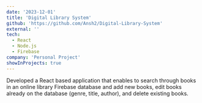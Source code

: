 ```yaml
---
date: '2023-12-01'
title: 'Digital Library System'
github: 'https://github.com/Ansh2/Digital-Library-System'
external: ''
tech:
  - React
  - Node.js
  - Firebase
company: 'Personal Project'
showInProjects: true
---
```


Developed a React based application that enables to search through books in an online library Firebase database and add new books, edit books already on the database (genre, title, author), and delete existing books.
